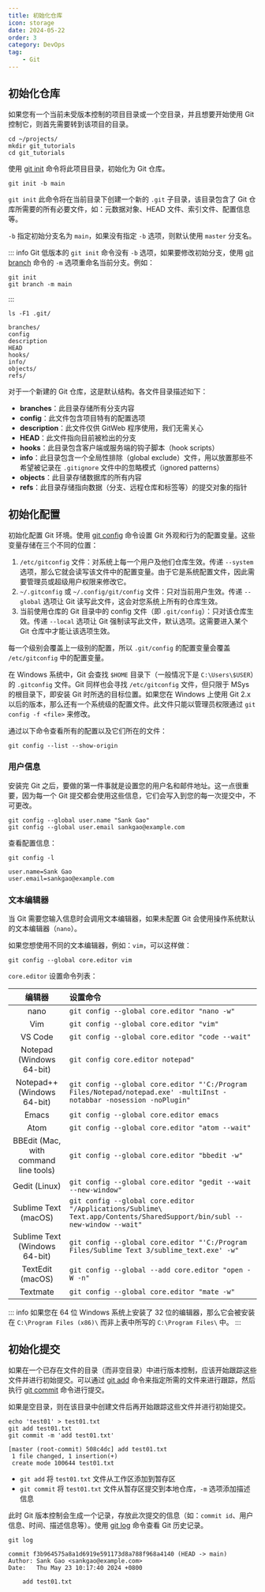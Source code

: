 ```yaml
---
title: 初始化仓库
icon: storage
date: 2024-05-22
order: 3
category: DevOps
tag:
    - Git
---
```


## 初始化仓库

如果您有一个当前未受版本控制的项目目录或一个空目录，并且想要开始使用 Git 控制它，则首先需要转到该项目的目录。

```shell
cd ~/projects/
mkdir git_tutorials
cd git_tutorials
```

使用 [git init](../../../computers/commands/git/git_init.md) 命令将此项目目录，初始化为 Git 仓库。

```shell
git init -b main
```

`git init` 此命令将在当前目录下创建一个新的 `.git` 子目录，该目录包含了 Git 仓库所需要的所有必要文件，如：元数据对象、HEAD 文件、索引文件、配置信息等。

`-b` 指定初始分支名为 `main`，如果没有指定 `-b` 选项，则默认使用 `master` 分支名。

::: info
Git 低版本的 `git init` 命令没有 `-b` 选项，如果要修改初始分支，使用 [git branch](../../../computers/commands/git/git_branch.md) 命令的 `-m` 选项重命名当前分支。例如：

```shell
git init
git branch -m main
```

:::

```shell
ls -F1 .git/

branches/
config
description
HEAD
hooks/
info/
objects/
refs/
```

对于一个新建的 Git 仓库，这是默认结构。各文件目录描述如下：

- **branches**：此目录存储所有分支内容
- **config**：此文件包含项目特有的配置选项
- **description**：此文件仅供 GitWeb 程序使用，我们无需关心
- **HEAD**：此文件指向目前被检出的分支
- **hooks**：此目录包含客户端或服务端的钩子脚本（hook scripts）
- **info**：此目录包含一个全局性排除（global exclude）文件，用以放置那些不希望被记录在 `.gitignore` 文件中的忽略模式（ignored patterns）
- **objects**：此目录存储数据库的所有内容
- **refs**：此目录存储指向数据（分支、远程仓库和标签等）的提交对象的指针

## 初始化配置

初始化配置 Git 环境。使用 [git config](../../../computers/commands/git/git_config.md) 命令设置 Git 外观和行为的配置变量。这些变量存储在三个不同的位置：

1. `/etc/gitconfig` 文件：对系统上每一个用户及他们仓库生效。传递 `--system` 选项，那么它就会读写该文件中的配置变量。由于它是系统配置文件，因此需要管理员或超级用户权限来修改它。
2. `~/.gitconfig` 或 `~/.config/git/config` 文件：只对当前用户生效。传递 `--global` 选项让 Git 读写此文件，这会对您系统上所有的仓库生效。
3. 当前使用仓库的 Git 目录中的 config 文件（即 `.git/config`）：只对该仓库生效。传递 `--local` 选项让 Git 强制读写此文件，默认选项。这需要进入某个 Git 仓库中才能让该选项生效。

每一个级别会覆盖上一级别的配置，所以 `.git/config` 的配置变量会覆盖 `/etc/gitconfig` 中的配置变量。

在 Windows 系统中，Git 会查找 `$HOME` 目录下（一般情况下是 `C:\Users\$USER`）的 `.gitconfig` 文件。Git 同样也会寻找 `/etc/gitconfig` 文件，但只限于 MSys 的根目录下，即安装 Git 时所选的目标位置。如果您在 Windows 上使用 Git 2.x 以后的版本，那么还有一个系统级的配置文件。此文件只能以管理员权限通过 `git config -f <file>` 来修改。

通过以下命令查看所有的配置以及它们所在的文件：

```shell
git config --list --show-origin
```
### 用户信息

安装完 Git 之后，要做的第一件事就是设置您的用户名和邮件地址。这一点很重要，因为每一个 Git 提交都会使用这些信息，它们会写入到您的每一次提交中，不可更改。

```shell
git config --global user.name "Sank Gao"
git config --global user.email sankgao@example.com
```

查看配置信息：

```shell
git config -l

user.name=Sank Gao
user.email=sankgao@example.com
```

### 文本编辑器

当 Git 需要您输入信息时会调用文本编辑器，如果未配置 Git 会使用操作系统默认的文本编辑器（`nano`）。

如果您想使用不同的文本编辑器，例如：`vim`，可以这样做：

```shell
git config --global core.editor vim
```

`core.editor` 设置命令列表：

|  编辑器  |  设置命令  |
|  :----:  |  :----  |
|  nano  |  `git config --global core.editor "nano -w"`  |
|  Vim  |  `git config --global core.editor "vim"`  |
|  VS Code  |  `git config --global core.editor "code --wait"`  |
|  Notepad (Windows 64-bit)  |  `git config core.editor notepad"`  |
|  Notepad++ (Windows 64-bit)  |  `git config --global core.editor "'C:/Program Files/Notepad/notepad.exe' -multiInst -notabbar -nosession -noPlugin"`  |
|  Emacs  |  `git config --global core.editor emacs`  |
|  Atom  |  `git config --global core.editor "atom --wait"`  |
|  BBEdit (Mac, with command line tools)  |  `git config --global core.editor "bbedit -w"`  |
|  Gedit (Linux)  |  `git config --global core.editor "gedit --wait --new-window"`  |
|  Sublime Text (macOS)  |  `git config --global core.editor "/Applications/Sublime\ Text.app/Contents/SharedSupport/bin/subl --new-window --wait"`  |
|  Sublime Text (Windows 64-bit)  |  `git config --global core.editor "'C:/Program Files/Sublime Text 3/sublime_text.exe' -w"`  |
|  TextEdit (macOS)  |  `git config --global --add core.editor "open -W -n"`  |
|  Textmate  |  `git config --global core.editor "mate -w"`  |

::: info
如果您在 64 位 Windows 系统上安装了 32 位的编辑器，那么它会被安装在 `C:\Program Files (x86)\` 而非上表中所写的 `C:\Program Files\` 中。
:::

## 初始化提交

如果在一个已存在文件的目录（而非空目录）中进行版本控制，应该开始跟踪这些文件并进行初始提交。可以通过 [git add](../../../computers/commands/git/git_add.md) 命令来指定所需的文件来进行跟踪，然后执行 [git commit](../../../computers/commands/git/git_commit.md) 命令进行提交。

如果是空目录，则在该目录中创建文件后再开始跟踪这些文件并进行初始提交。

```shell
echo 'test01' > test01.txt
git add test01.txt
git commit -m 'add test01.txt'

[master (root-commit) 508c4dc] add test01.txt
 1 file changed, 1 insertion(+)
 create mode 100644 test01.txt
```

- `git add` 将 `test01.txt` 文件从工作区添加到暂存区
- `git commit` 将 `test01.txt` 文件从暂存区提交到本地仓库，`-m` 选项添加描述信息

此时 Git 版本控制会生成一个记录，存放此次提交的信息（如：`commit id`、用户信息、时间、描述信息等）。使用 [git log](../../../computers/commands/git/git_log.md) 命令查看 Git 历史记录。

```shell
git log

commit f3b964575a8a1d6919e591173d8a788f968a4140 (HEAD -> main)
Author: Sank Gao <sankgao@example.com>
Date:   Thu May 23 10:17:40 2024 +0800

    add test01.txt
```
